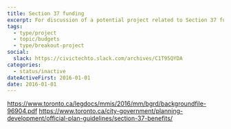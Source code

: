 ```yaml
---
title: Section 37 funding
excerpt: For discussion of a potential project related to Section 37 funding.
tags:
  - type/project
  - topic/budgets
  - type/breakout-project
social:
  slack: https://civictechto.slack.com/archives/C1T95QYDA
categories:
  - status/inactive
dateActiveFirst: 2016-01-01
date: 2016-01-01
---
```

https://www.toronto.ca/legdocs/mmis/2016/mm/bgrd/backgroundfile-96904.pdf
https://www.toronto.ca/city-government/planning-development/official-plan-guidelines/section-37-benefits/
